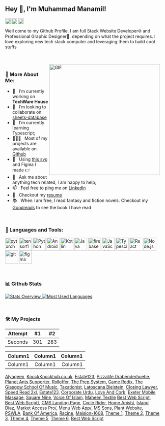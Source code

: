 ## Hey 👋, I'm Muhammad Manamil!
<a href='https://www.linkedin.com/in/rahul-jha98/'><img align='left' alt="linkedin" src="https://raw.githubusercontent.com/rahul-jha98/rahul-jha98/561d474902b59c7429ec22bb73e225696c27b202/assets/linkedin.svg" height='18px'/></a>
<a href='https://twitter.com/jharahul98/'><img align='left' alt="twitter" src="https://raw.githubusercontent.com/rahul-jha98/rahul-jha98/561d474902b59c7429ec22bb73e225696c27b202/assets/twitter.svg" height='18px'/></a>
<a href='https://www.kaggle.com/rahuljha98/'><img alt="kaggle" src="https://raw.githubusercontent.com/rahul-jha98/rahul-jha98/561d474902b59c7429ec22bb73e225696c27b202/assets/kaggle.svg" height='18px'/></a>

Well come to my Github Profile. I am full Stack Website Developer🌐 and Professional Graphic Designer🎨. depending on what the project requires. I love exploring new tech stack computer and leveraging them to build cool stuffs

<br/>
<br/>

<img align="right" alt="GIF" src="https://raw.githubusercontent.com/rahul-jha98/rahul-jha98/main/techstack.gif" width="360px"/>
  
### 🧐 More About Me:

- 🔭 &nbsp; I’m currently working on **TechWare House**
- 🤝 &nbsp; I’m looking to collaborate on [sheets-database](https://github.com/rahul-jha98/sheets-database)
- 🌱 &nbsp; I’m currently learning Typescript; 
- 👨🏻‍💻 &nbsp; Most of my projects are available on [Github](https://github.com/rahul-jha98?tab=repositories)
- 🎨 &nbsp; Using [this svg](https://storyset.com/illustration/javascript-frameworks/amico) and Figma I made 👉
- 💬 &nbsp; Ask me about anything tech related, I am happy to help;
- 📫 &nbsp; Feel free to ping me on [LinkedIn](https://www.linkedin.com/in/rahul-jha98/)
- 📝 &nbsp; Checkout my [resume](https://drive.google.com/file/d/1ZpR5pVBTnl_Qybq7GE3MGy1SB1JehVSE/view?usp=sharing)
- 📚 &nbsp; When I am free, I read fantasy and fiction novels. Checkout my [Goodreads](https://www.goodreads.com/rahul-jha98) to see the book I have read

<br>

### 🔨 Languages and Tools:
<a href="https://pytorch.org/" target="_blank"> <img align="left" src="https://raw.githubusercontent.com/rahul-jha98/github_readme_icons/main/language_and_tools/square/pytorch/pytorch.svg" alt="pytorch" height="42px"/> </a> 
<a href="https://www.tensorflow.org" target="_blank"> <img align="left" src="https://raw.githubusercontent.com/rahul-jha98/github_readme_icons/main/language_and_tools/square/tensorflow/tensorflow.svg" alt="tensorflow" height="42px"/> </a> 
<a href="https://www.python.org" target="_blank"><img align="left" alt="Python" height ="42px" src="https://raw.githubusercontent.com/rahul-jha98/github_readme_icons/main/language_and_tools/square/python/python.svg"></a>
<a href="https://developer.android.com" target="_blank"> <img align="left" alt="Android" height ="42px" src="https://raw.githubusercontent.com/rahul-jha98/github_readme_icons/main/language_and_tools/square/android/android.svg"> </a>
<a href="https://kotlinlang.org" target="_blank"><img align="left" alt="Kotlin" height ="42px" src="https://raw.githubusercontent.com/rahul-jha98/github_readme_icons/main/language_and_tools/square/kotlin/kotlin.svg"></a>
<a href="https://www.java.com" target="_blank"><img align="left" alt="Java" height ="42px" src="https://raw.githubusercontent.com/rahul-jha98/github_readme_icons/main/language_and_tools/square/java/java.svg"></a>
<a href="https://firebase.google.com/" target="_blank"> <img align="left" src="https://raw.githubusercontent.com/rahul-jha98/github_readme_icons/main/language_and_tools/square/firebase/firebase.svg" alt="firebase" height ="42px"/> </a>
<a href="https://developer.mozilla.org/en-US/docs/Web/JavaScript" target="_blank"> <img align="left" alt="JavaScript" height ="42px"  src="https://raw.githubusercontent.com/rahul-jha98/github_readme_icons/main/language_and_tools/square/javascript/javascript.svg"> </a>
<a href="https://www.typescriptlang.org/" target="_blank"><img align="left" alt="Typescirpt" height ="42px" src="https://raw.githubusercontent.com/rahul-jha98/github_readme_icons/main/language_and_tools/square/typescript/typescript.svg"></a>
<a href="https://reactjs.org/" target="_blank"> <img align="left" alt="React" height ="42px" src="https://raw.githubusercontent.com/rahul-jha98/github_readme_icons/main/language_and_tools/square/react/react.svg"></a>
<a href="https://nodejs.org" target="_blank"><img align="left" alt="Node.js" height ="42px" src="https://raw.githubusercontent.com/rahul-jha98/github_readme_icons/main/language_and_tools/square/node/node.svg"></a>
<a href="https://git-scm.com/" target="_blank"> <img src="https://raw.githubusercontent.com/rahul-jha98/github_readme_icons/main/language_and_tools/square/git-scm/git-scm.svg" align="left" alt="git" height='42px'/> </a>
<a href="https://www.figma.com/" target="_blank"> <img src="https://raw.githubusercontent.com/rahul-jha98/github_readme_icons/main/language_and_tools/square/figma/figma.svg" alt="figma" height='42px'/> </a>

<br>

### 📊 Github Stats
<a href='https://github.com/manamil-coder'>
  
![Stats Overview](https://github-readme-stats.vercel.app/api?username=manamil-coder&show_icons=false)
![Most Used Languages](https://github-readme-stats.vercel.app/api/top-langs/?username=manamil-coder&layout=compact)

</a>
<br>

### 🛠️ My Projects


| Attempt | #1  | #2  |
| ------- | --- | --- |
| Seconds | 301 | 283 |

<table width="100%">
    <thead>
        <tr>
            <th align="left">Column1</th>
            <th align="center">Column1</th>
            <th align="right">Column1</th>
        </tr>
    </thead>
    <tbody>
        <tr>
            <td align="left">Column1</td>
            <td align="center">Column1</td>
            <td align="right">Column1</td>
        </tr>
    </tbody>
</table>

<a href="http://alyaqeen.org/" target="_blank">Alyaqeen</a>, 
<a href="http://knockknockhub.co.uk" target="_blank">KnockKnockhub.co.uk</a>,
<a href="http://estate123.com/" target="_blank">Estate123</a>,
<a href="http://pizzalife-drabenderhoehe.de/" target="_blank">Pizzalife Drabenderhoehe</a>,
<a href="https://planetants-supporter.com/" target="_blank">Planet Ants Supporter</a>,
<a href="https://rolloffer.com/" target="_blank">Rolloffer</a>,
<a href="http://theprepsystem.com/" target="_blank">The Prep System</a>,
<a href="http://gameredix.com/" target="_blank">Game Redix</a>,
<a href="http://theglasgowschoolofmusic.co.uk/" target="_blank">The Glasgow School Of Music</a>,
<a href="http://taxationist.com/" target="_blank">Taxationist</a>,
<a href="http://latoscana-bielstein.de/" target="_blank">Latoscana Bielstein</a>,
<a href="https://closinglawyer.ca/" target="_blank">Closing Lawyer</a>,
<a href="https://speedread2xl.com/" target="_blank">Speed Read 2xl</a>,
<a href="https://estate123.my/" target="_blank">Estate123</a>,
<a href="https://www.corporateurdu.com/" target="_blank">Corporate Urdu</a>,
<a href="https://loveandcork.com/" target="_blank">Love And Cork</a>,
<a href="https://exetermobilemassage.co.uk/" target="_blank">Exeter Mobile Massage</a>,
<a href="https://www.squarenine.pk/" target="_blank">Square Nine</a>,
<a href="http://voiceofislam.skylite.com/index.php/login" target="_blank">Voice Of Islam</a>,
<a href="https://maheentex.com/" target="_blank">Maheen Textile</a>
<a href="http://207.180.236.232/~shakir/bestwebscript/" target="_blank">Best Web Script</a>,
<a href="http://207.180.236.232/~shakir/bestwebscript/" target="_blank">Best Web Script/</a>,
<a href="http://207.180.236.232/~shakir/cms-landing-page/" target="_blank">CMS Landing Page</a>,
<a href="http://207.180.236.232/~shakir/cycle-rider/" target="_blank">Cycle Rider</a>,
<a href="http://207.180.236.232/~shakir/home-anish/" target="_blank">Home Anish/</a>,
<a href="http://207.180.236.232/~shakir/island-diaz/" target="_blank">Island Diaz</a>,
<a href="http://207.180.236.232/~shakir/market-access-pro/" target="_blank">Market Access Pro/</a>,
<a href="http://207.180.236.232/~shakir/menu-webapp/" target="_blank">Menu Web App/</a>,
<a href="http://207.180.236.232/~shakir/mssons/" target="_blank">MS Sons</a>,
<a href="http://207.180.236.232/~shakir/plant-website" target="_blank">Plant Website</a>,
<a href="http://207.180.236.232/~skylite/pswla/" target="_blank">PSWLA</a>,
<a href="http://207.180.236.232/~shakir/bank-of-america/" target="_blank">Bank Of America</a>,
<a href="http://207.180.236.232/~shakir/racine/" target="_blank">Racine</a>,
<a href="http://207.180.236.232/~shakir/maision-1608/" target="_blank">Maision-1608</a>,
<a href="http://207.180.236.232/~shakir/theme-1/" target="_blank">Theme 1</a>,
<a href="http://207.180.236.232/~shakir/theme-2/" target="_blank">Theme 2</a>,
<a href="http://207.180.236.232/~shakir/theme-3/" target="_blank">Theme 3</a>,
<a href="http://207.180.236.232/~shakir/theme-4/" target="_blank">Theme 4</a>,
<a href="http://207.180.236.232/~shakir/theme-5/" target="_blank">Theme 5</a>,
<a href="http://207.180.236.232/~shakir/theme-6/" target="_blank">Theme 6</a>,
<a href="http://207.180.236.232/~shakir/bestwebscript/" target="_blank">Best Web Script</a>
